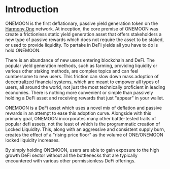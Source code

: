 # Introduction

ONEMOON is the first deflationary, passive yield generation token on the [Harmony One](https://www.harmony.one) network. At inception, the core premise of ONEMOON was create a frictionless static yield generation asset that offers stakeholders a new type of passive rewards which does not require the asset to be staked, or used to provide liquidity. To partake in DeFi yields all you have to do is hold ONEMOON.

There is an abundance of new users entering blockchain and DeFi. The popular yield generation methods, such as farming, providing liquidity or various other staking methods, are complex topics and can feel cumbersome to new users. This friction can slow down mass adoption of decentralized financial systems, which are meant to empower all types of users, all around the world, not just the most technically proficient in leading economies. There is nothing more convenient or simple than passively holding a DeFi asset and receiving rewards that just "appear" in your wallet.

ONEMOON is a DeFi asset which uses a novel mix of deflation and passive rewards in an attempt to ease this adoption curve. Alongside with this primary goal, ONEMOON incorporates many other battle-tested traits of popular defi assets, not the least of which is the programmatic creation of Locked Liquidity. This, along with an aggressive and consistent supply burn, creates the effect of a "rising price floor" as the volume of ONE/ONEMOON locked liquidity increases.

By simply holding ONEMOON, users are able to gain exposure to the high growth DeFi sector without all the bottlenecks that are typically encountered with various other permissionless DeFi offerings.

